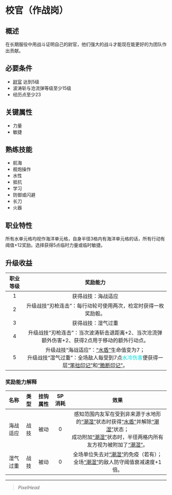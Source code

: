 # 校官（作战岗）

## 概述

在长期服役中用战斗证明自己的尉官，他们强大的战斗才能现在能更好的为团队作出贡献。

## 必要条件

* <a href="../lieutenant" target="_blank">尉官</a>
达到5级
* 波涛斩与沧流弹等级至少15级
* 经历点至少23

## 关键属性

* 力量
* 敏捷

## 熟练技能

* 航海
* 舰炮操作
* 水性
* 抵抗
* 学习
* 防御或闪避
* 长刀
* 火器

## 职业特性

所有水单元格均视作海洋单元格，自身半径3格内有海洋单元格的话，所有行动有阈值+12奖励。选择获得5点临时力量或临时敏捷。

## 升级收益

职业等级|奖励能力
:--:|:--:
1|获得战技：海战适应
2|升级战技“刃枪连击”：每行动轮可使用两次，检定时获得一枚奖励骰。
3|获得战技：湿气过重
4|升级战技“刃枪连击”：当次波涛斩击退距离+2、当次沧流弹额外伤害+2、获得2点用于移动的额外行动点。
5|升级战技“海战适应”：<a href="../../../../status/normal/#水盾" target="_blank">“水盾”</a>生命值变为7；<br>升级战技“湿气过重”：全场敌人每受到7点<font color="#00dbdb">水冷伤害</font>便获得一层<a href="../../../../status/mark/#笨拙印记" target="_blank">“笨拙印记”</a>和<a href="../../../../status/mark/#脆断印记" target="_blank">“脆断印记”</a>。

### 奖励能力解释

名称|类型|挂钩属性|SP消耗|效果
:--:|:--:|:--:|:--:|:--:
海战适应|战技|被动|0|感知范围内友军在受到非来源于水地形的<a href="../../../../status/normal/#潮湿" target="_blank">“潮湿”</a>状态时获得<a href="../../../../status/normal/#水盾" target="_blank">“水盾”</a>并解除<a href="../../../../status/normal/#潮湿" target="_blank">“潮湿”</a>状态；<br>成功附加<a href="../../../../status/normal/#潮湿" target="_blank">“潮湿”</a>状态时，半径两格内所有友方视为被附加了<a href="../../../../status/normal/#潮湿" target="_blank">“潮湿”</a>。
湿气过重|战技|被动|0|全场单位失去对<a href="../../../../status/normal/#潮湿" target="_blank">“潮湿”</a>的免疫（若有）；<br>全场<a href="../../../../status/normal/#潮湿" target="_blank">“潮湿”</a>的敌人防守阈值衰减速度+1倍。

---

> *PixelHead*